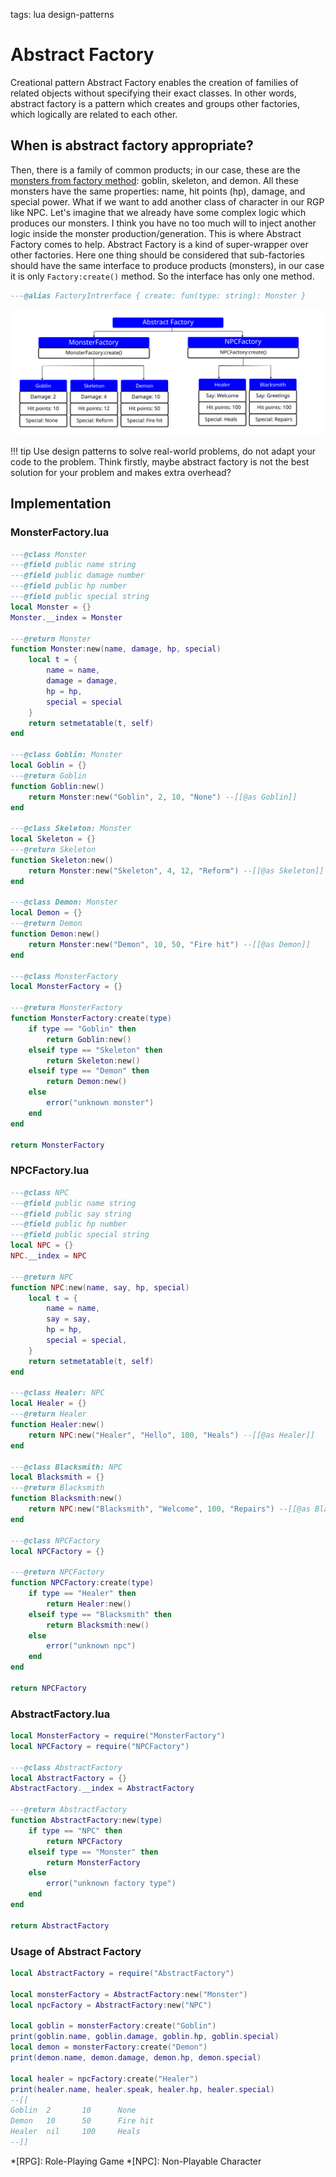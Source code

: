 <!-- Description: Implementation of the Abstract Factory design pattern in Lua. Creational pattern Abstract Factory enables the creation of families of related objects without specifying their exact classes. In other words, abstract factory can produce other factories. -->

tags: lua design-patterns

# Abstract Factory

Creational pattern Abstract Factory enables the creation of families of related objects without
specifying their exact classes. In other words, abstract factory is a pattern which creates and 
groups other factories, which logically are related to each other.

## When is abstract factory appropriate?

Then, there is a family of common products; in our case, these are the [monsters from factory method](/post/design-pattern-factory-method.html): goblin, skeleton, and demon. All these monsters have the same 
properties: name, hit points (hp), damage, and special power. What if we want to add another class of
character in our RGP like NPC. Let's imagine that we already have some complex logic which produces our
monsters. I think you have no too much will to inject another logic inside the monster production/generation.
This is where Abstract Factory comes to help. Abstract Factory is a kind of super-wrapper over other factories.
Here one thing should be considered that sub-factories should have the same interface to produce products (monsters),
in our case it is only `Factory:create()` method. So the interface has only one method.

```lua
---@alias FactoryIntrerface { create: fun(type: string): Monster }
```

![Abstract Factory Scheme](/assets/img/dp-abstract-factory.svg)

!!! tip
	Use design patterns to solve real-world problems, do not adapt your code to the problem.
	Think firstly, maybe abstract factory is not the best solution for your problem and makes
	extra overhead?

## Implementation

### MonsterFactory.lua

```lua
---@class Monster
---@field public name string
---@field public damage number
---@field public hp number
---@field public special string
local Monster = {}
Monster.__index = Monster

---@return Monster
function Monster:new(name, damage, hp, special)
	local t = {
		name = name,
		damage = damage,
		hp = hp,
		special = special
	}
	return setmetatable(t, self)
end

---@class Goblin: Monster
local Goblin = {}
---@return Goblin
function Goblin:new()
	return Monster:new("Goblin", 2, 10, "None") --[[@as Goblin]]
end

---@class Skeleton: Monster
local Skeleton = {}
---@return Skeleton
function Skeleton:new()
	return Monster:new("Skeleton", 4, 12, "Reform") --[[@as Skeleton]]
end

---@class Demon: Monster
local Demon = {}
---@return Demon
function Demon:new()
	return Monster:new("Demon", 10, 50, "Fire hit") --[[@as Demon]]
end

---@class MonsterFactory
local MonsterFactory = {}

---@return MonsterFactory
function MonsterFactory:create(type)
	if type == "Goblin" then
		return Goblin:new()
	elseif type == "Skeleton" then
		return Skeleton:new()
	elseif type == "Demon" then
		return Demon:new()
	else
		error("unknown monster")
	end
end

return MonsterFactory
```

### NPCFactory.lua

```lua
---@class NPC
---@field public name string
---@field public say string
---@field public hp number
---@field public special string
local NPC = {}
NPC.__index = NPC

---@return NPC
function NPC:new(name, say, hp, special)
	local t = {
		name = name,
		say = say,
		hp = hp,
		special = special,
	}
	return setmetatable(t, self)
end

---@class Healer: NPC
local Healer = {}
---@return Healer
function Healer:new()
	return NPC:new("Healer", "Hello", 100, "Heals") --[[@as Healer]]
end

---@class Blacksmith: NPC
local Blacksmith = {}
---@return Blacksmith
function Blacksmith:new()
	return NPC:new("Blacksmith", "Welcome", 100, "Repairs") --[[@as Blacksmith]]
end

---@class NPCFactory
local NPCFactory = {}

---@return NPCFactory
function NPCFactory:create(type)
	if type == "Healer" then
		return Healer:new()
	elseif type == "Blacksmith" then
		return Blacksmith:new()
	else
		error("unknown npc")
	end
end

return NPCFactory
```

### AbstractFactory.lua

```lua
local MonsterFactory = require("MonsterFactory")
local NPCFactory = require("NPCFactory")

---@class AbstractFactory
local AbstractFactory = {}
AbstractFactory.__index = AbstractFactory

---@return AbstractFactory
function AbstractFactory:new(type)
	if type == "NPC" then
		return NPCFactory
	elseif type == "Monster" then
		return MonsterFactory
	else
		error("unknown factory type")
	end
end

return AbstractFactory
```

### Usage of Abstract Factory

```lua
local AbstractFactory = require("AbstractFactory")

local monsterFactory = AbstractFactory:new("Monster")
local npcFactory = AbstractFactory:new("NPC")

local goblin = monsterFactory:create("Goblin")
print(goblin.name, goblin.damage, goblin.hp, goblin.special)
local demon = monsterFactory:create("Demon")
print(demon.name, demon.damage, demon.hp, demon.special)

local healer = npcFactory:create("Healer")
print(healer.name, healer.speak, healer.hp, healer.special)
--[[
Goblin  2       10      None                                                    
Demon   10      50      Fire hit                                                
Healer  nil     100     Heals       
--]]
```

*[RPG]: Role-Playing Game
*[NPC]: Non-Playable Character 